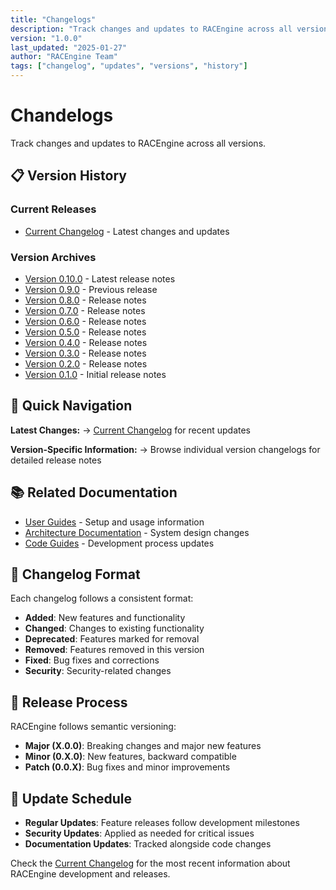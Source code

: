 ```yaml
---
title: "Changelogs"
description: "Track changes and updates to RACEngine across all versions"
version: "1.0.0"
last_updated: "2025-01-27"
author: "RACEngine Team"
tags: ["changelog", "updates", "versions", "history"]
---
```


# Chandelogs

Track changes and updates to RACEngine across all versions.

## 📋 Version History

### Current Releases
- [Current Changelog](changelog.md) - Latest changes and updates

### Version Archives
- [Version 0.10.0](changelog_0.10.0.md) - Latest release notes
- [Version 0.9.0](changelog_0.9.0.md) - Previous release
- [Version 0.8.0](changelog_0.8.0.md) - Release notes
- [Version 0.7.0](changelog_0.7.0.md) - Release notes
- [Version 0.6.0](changelog_0.6.0.md) - Release notes
- [Version 0.5.0](changelog_0.5.0.md) - Release notes
- [Version 0.4.0](changelog_0.4.0.md) - Release notes
- [Version 0.3.0](changelog_0.3.0.md) - Release notes
- [Version 0.2.0](changelog_0.2.0.md) - Release notes
- [Version 0.1.0](changelog_0.1.0.md) - Initial release notes

## 🎯 Quick Navigation

**Latest Changes:**
→ [Current Changelog](changelog.md) for recent updates

**Version-Specific Information:**
→ Browse individual version changelogs for detailed release notes

## 📚 Related Documentation

- [User Guides](../user-guides/) - Setup and usage information
- [Architecture Documentation](../architecture/) - System design changes
- [Code Guides](../code-guides/) - Development process updates

## 📝 Changelog Format

Each changelog follows a consistent format:

- **Added**: New features and functionality
- **Changed**: Changes to existing functionality
- **Deprecated**: Features marked for removal
- **Removed**: Features removed in this version
- **Fixed**: Bug fixes and corrections
- **Security**: Security-related changes

## 🔄 Release Process

RACEngine follows semantic versioning:

- **Major (X.0.0)**: Breaking changes and major new features
- **Minor (0.X.0)**: New features, backward compatible
- **Patch (0.0.X)**: Bug fixes and minor improvements

## 📅 Update Schedule

- **Regular Updates**: Feature releases follow development milestones
- **Security Updates**: Applied as needed for critical issues
- **Documentation Updates**: Tracked alongside code changes

Check the [Current Changelog](changelog.md) for the most recent information about RACEngine development and releases.